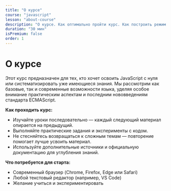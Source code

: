 ```yaml
---
title: "О курсе"
course: "javascript"
lesson: "about-course"
description: "О курсе. Как оптимально пройти курс. Как построить режим изучения. Что нужно для старта."
duration: "30 мин"
isPremium: false
order: 1
---
```


# О курсе

Этот курс предназначен для тех, кто хочет освоить JavaScript с нуля или систематизировать уже имеющиеся знания. Мы рассмотрим как базовые, так и современные возможности языка, уделяя особое внимание практическим аспектам и последним нововведениям стандарта ECMAScript.

**Как проходить курс:**
- Изучайте уроки последовательно — каждый следующий материал опирается на предыдущий.
- Выполняйте практические задания и эксперименты с кодом.
- Не стесняйтесь возвращаться к сложным темам — повторение помогает лучше усвоить материал.
- Используйте дополнительные источники и официальную документацию для углубления знаний.

**Что потребуется для старта:**
- Современный браузер (Chrome, Firefox, Edge или Safari)
- Любой текстовый редактор (например, VS Code)
- Желание учиться и экспериментировать
